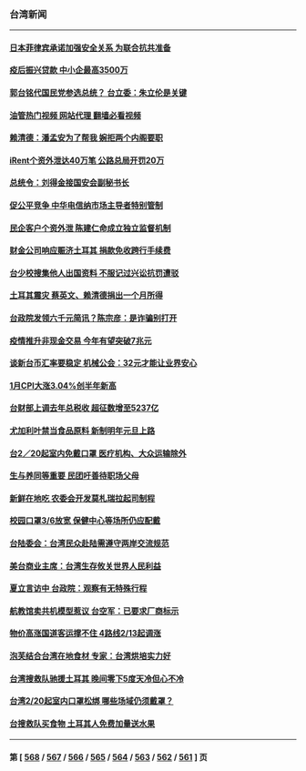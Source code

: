 ### 台湾新闻
---
#### [日本菲律宾承诺加强安全关系 为联合抗共准备](../../pages/ncid1349361/n13926460.md?02100445) 
#### [疫后振兴贷款 中小企最高3500万](../../pages/ncid1349361/n13926430.md?02100445) 
#### [郭台铭代国民党参选总统？ 台立委：朱立伦是关键](../../pages/ncid1349361/n13926394.md?02100445) 
#### [油管热门视频 网站代理 翻墙必看视频](http://138.2.39.72:81/youtube.html?epic-marker?02100445)
#### [赖清德：潘孟安为了帮我 婉拒两个内阁要职](../../pages/ncid1349361/n13926391.md?02100445) 
#### [iRent个资外泄达40万笔 公路总局开罚20万](../../pages/ncid1349361/n13926415.md?02100445) 
#### [总统令：刘得金接国安会副秘书长](../../pages/ncid1349361/n13926433.md?02100445) 
#### [促公平竞争 中华电信纳市场主导者特别管制](../../pages/ncid1349361/n13926432.md?02100445) 
#### [民企客户个资外泄 陈建仁命成立独立监督机制](../../pages/ncid1349361/n13926397.md?02100445) 
#### [财金公司响应赈济土耳其 捐款免收跨行手续费](../../pages/ncid1349361/n13926396.md?02100445) 
#### [台少校搜集他人出国资料 不服记过兴讼抗罚遭驳](../../pages/ncid1349361/n13926385.md?02100445) 
#### [土耳其震灾 蔡英文、赖清德捐出一个月所得](../../pages/ncid1349361/n13926392.md?02100445) 
#### [台政院发领六千元简讯？陈宗彦：是诈骗别打开](../../pages/ncid1349361/n13926383.md?02100445) 
#### [疫情推升非现金交易 今年有望突破7兆元](../../pages/ncid1349361/n13926363.md?02100445) 
#### [谈新台币汇率要稳定 机械公会：32元才能让业界安心](../../pages/ncid1349361/n13926366.md?02100445) 
#### [1月CPI大涨3.04%创半年新高](../../pages/ncid1349361/n13926364.md?02100445) 
#### [台财部上调去年总税收 超征数增至5237亿](../../pages/ncid1349361/n13926368.md?02100445) 
#### [尤加利叶禁当食品原料 新制明年元旦上路](../../pages/ncid1349361/n13925938.md?02100445) 
#### [台2／20起室内免戴口罩 医疗机构、大众运输除外](../../pages/ncid1349361/n13926319.md?02100445) 
#### [生与养同等重要 民团吁善待职场父母](../../pages/ncid1349361/n13926323.md?02100445) 
#### [新鲜在地吃 农委会开发莫札瑞拉起司制程](../../pages/ncid1349361/n13926327.md?02100445) 
#### [校园口罩3/6放宽 保健中心等场所仍应配戴](../../pages/ncid1349361/n13926326.md?02100445) 
#### [台陆委会：台湾民众赴陆需遵守两岸交流规范](../../pages/ncid1349361/n13926341.md?02100445) 
#### [美台商业主席：台湾生存攸关世界人民利益](../../pages/ncid1349361/n13926263.md?02100445) 
#### [夏立言访中 台政院：观察有无特殊行程](../../pages/ncid1349361/n13926250.md?02100445) 
#### [航教馆卖共机模型惹议 台空军：已要求厂商标示](../../pages/ncid1349361/n13926304.md?02100445) 
#### [物价高涨国道客运撑不住 4路线2/13起调涨](../../pages/ncid1349361/n13925934.md?02100445) 
#### [泡芙结合台湾在地食材 专家：台湾烘培实力好](../../pages/ncid1349361/n13925935.md?02100445) 
#### [台湾搜救队驰援土耳其 晚间零下5度天冷但心不冷](../../pages/ncid1349361/n13926157.md?02100445) 
#### [台湾2/20起室内口罩松绑 哪些场域仍须戴罩？](../../pages/ncid1349361/n13926076.md?02100445) 
#### [台搜救队买食物 土耳其人免费加量送水果](../../pages/ncid1349361/n13925843.md?02100445) 

---
#### 第 [ [568](./568.md?02100445) / [567](./567.md?02100445) / [566](./566.md?02100445) / [565](./565.md?02100445) / [564](./564.md?02100445) / [563](./563.md?02100445) / [562](./562.md?02100445) / [561](./561.md?02100445) ] 页
